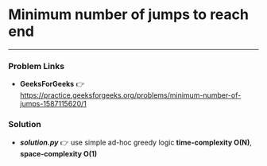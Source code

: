 # Minimum number of jumps to reach end

---

### Problem Links
- **__GeeksForGeeks__** :point_right: https://practice.geeksforgeeks.org/problems/minimum-number-of-jumps-1587115620/1

### Solution
- **_solution.py_** :point_right:  use simple ad-hoc greedy logic **time-complexity O(N)**, **space-complexity O(1)**
